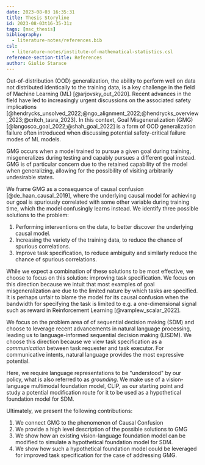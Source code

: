 ```yaml
---
date: 2023-08-03 16:35:31
title: Thesis Storyline
id: 2023-08-03t16-35-31z
tags: [msc_thesis]
bibliography:
  - literature-notes/references.bib
csl:
  - literature-notes/institute-of-mathematical-statistics.csl
reference-section-title: References
author: Giulio Starace
---
```


Out-of-distribution (OOD) generalization, the ability to perform well on data
not distributed identically to the training data, is a key challenge in the
field of Machine Learning (ML) [@arjovsky_out_2020]. Recent advances in the
field have led to increasingly urgent discussions on the associated safety
implications
[@hendrycks_unsolved_2022;@ngo_alignment_2022;@hendrycks_overview_2023;@critch_tasra_2023].
In this context, Goal Misgeneralization (GMG)
[@langosco_goal_2022;@shah_goal_2022] is a form of OOD generalization failure
often introduced when discussing potential safety-critical failure modes of ML
models.

GMG occurs when a model trained to pursue a given goal during training,
misgeneralizes during testing and capably pursues a different goal instead. GMG
is of particular concern due to the retained capability of the model when
generalizing, allowing for the possibility of visiting arbitrarily undesirable
states.

We frame GMG as a consequence of causal confusion [@de_haan_causal_2019], where
the underlying causal model for achieving our goal is spuriously correlated with
some other variable during training time, which the model confusingly learns
instead. We identify three possible solutions to the problem:

1. Performing interventions on the data, to better discover the underlying
   causal model.
2. Increasing the variety of the training data, to reduce the chance of spurious
   correlations.
3. Improve task specification, to reduce ambiguity and similarly reduce the
   chance of spurious correlations.

While we expect a combination of these solutions to be most effective, we choose
to focus on this solution: improving task specification. We focus on this
direction because we intuit that most examples of goal misgeneralization are due
to the limited nature by which tasks are specified. It is perhaps unfair to
blame the model for its causal confusion when the bandwidth for specifying the
task is limited to e.g. a one-dimensional signal such as reward in Reinforcement
Learning [@vamplew_scalar_2022].

We focus on the problem area of of sequential decision making (SDM) and choose
to leverage recent advancements in natural language processing, leading us to
language-informed sequential decision making (LISDM). We choose this direction
because we view task specification as a _communication_ between task requester
and task executor. For communicative intents, natural language provides the most
expressive potential.

Here, we require language representations to be "understood" by our policy, what
is also referred to as _grounding_. We make use of a vision-language multimodal
foundation model, CLIP, as our starting point and study a potential modification
route for it to be used as a hypothetical foundation model for SDM.

Ultimately, we present the following contributions:

1. We connect GMG to the phenomenon of Causal Confusion
2. We provide a high level description of the possible solutions to GMG
3. We show how an existing vision-language foundation model can be modified to
   simulate a hypothetical foundation model for SDM.
4. We show how such a hypothetical foundation model could be leveraged for
   improved task specification for the case of addressing GMG.
